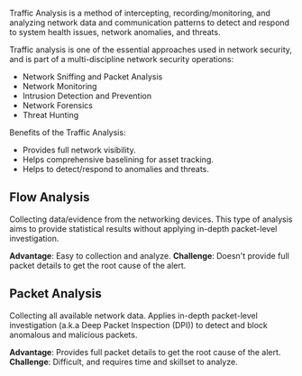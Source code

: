 Traffic Analysis is a method of intercepting, recording/monitoring, and analyzing network data and communication patterns to detect and respond to system health issues, network anomalies, and threats.

Traffic analysis is one of the essential approaches used in network security, and is part of a multi-discipline network security operations:
- Network Sniffing and Packet Analysis
- Network Monitoring
- Intrusion Detection and Prevention
- Network Forensics
- Threat Hunting

Benefits of the Traffic Analysis:
- Provides full network visibility.
- Helps comprehensive baselining for asset tracking.
- Helps to detect/respond to anomalies and threats.
## Flow Analysis
Collecting data/evidence from the networking devices. This type of analysis aims to provide statistical results without applying in-depth packet-level investigation.

**Advantage**: Easy to collection and analyze.
**Challenge**: Doesn't provide full packet details to get the root cause of the alert.
## Packet Analysis
Collecting all available network data. Applies in-depth packet-level investigation (a.k.a Deep Packet Inspection (DPI)) to detect and block anomalous and malicious packets.

**Advantage**: Provides full packet details to get the root cause of the alert.
**Challenge**: Difficult, and requires time and skillset to analyze.